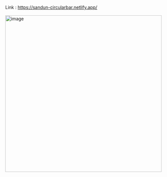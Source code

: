 Link : https://sandun-circularbar.netlify.app/
<br/>
<br/>
<img width="494" alt="image" src="https://github.com/Sandunjayasekar/Circular-progress-bar/assets/73893725/848ceec1-7013-46b1-b092-780edd2b13b1">
